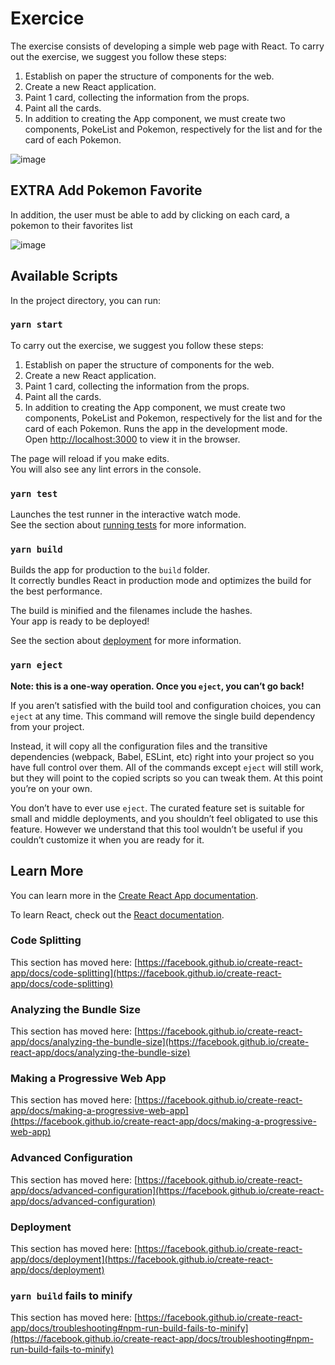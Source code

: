 # Exercice

The exercise consists of developing a simple web page with React.
To carry out the exercise, we suggest you follow these steps:
1. Establish on paper the structure of components for the web.
2. Create a new React application.
3. Paint 1 card, collecting the information from the props.
4. Paint all the cards.
5. In addition to creating the App component, we must create two components, PokeList and Pokemon,
respectively for the list and for the card of each Pokemon.

![image](https://user-images.githubusercontent.com/81588630/139128600-eccbbd7b-5d51-47f1-a295-bfabcaa3e46b.png)

## EXTRA Add Pokemon Favorite
In addition, the user must be able to add by clicking on each card, a pokemon to their favorites list

![image](https://user-images.githubusercontent.com/81588630/139128683-5fd3c5f5-741a-4ad7-9a4d-461b40feb9ec.png)
## Available Scripts

In the project directory, you can run:

### `yarn start`
To carry out the exercise, we suggest you follow these steps:
1. Establish on paper the structure of components for the web.
2. Create a new React application.
3. Paint 1 card, collecting the information from the props.
4. Paint all the cards.
5. In addition to creating the App component, we must create two components, PokeList and Pokemon,
respectively for the list and for the card of each Pokemon.
Runs the app in the development mode.\
Open [http://localhost:3000](http://localhost:3000) to view it in the browser.

The page will reload if you make edits.\
You will also see any lint errors in the console.

### `yarn test`

Launches the test runner in the interactive watch mode.\
See the section about [running tests](https://facebook.github.io/create-react-app/docs/running-tests) for more information.

### `yarn build`

Builds the app for production to the `build` folder.\
It correctly bundles React in production mode and optimizes the build for the best performance.

The build is minified and the filenames include the hashes.\
Your app is ready to be deployed!

See the section about [deployment](https://facebook.github.io/create-react-app/docs/deployment) for more information.

### `yarn eject`

**Note: this is a one-way operation. Once you `eject`, you can’t go back!**

If you aren’t satisfied with the build tool and configuration choices, you can `eject` at any time. This command will remove the single build dependency from your project.

Instead, it will copy all the configuration files and the transitive dependencies (webpack, Babel, ESLint, etc) right into your project so you have full control over them. All of the commands except `eject` will still work, but they will point to the copied scripts so you can tweak them. At this point you’re on your own.

You don’t have to ever use `eject`. The curated feature set is suitable for small and middle deployments, and you shouldn’t feel obligated to use this feature. However we understand that this tool wouldn’t be useful if you couldn’t customize it when you are ready for it.

## Learn More

You can learn more in the [Create React App documentation](https://facebook.github.io/create-react-app/docs/getting-started).

To learn React, check out the [React documentation](https://reactjs.org/).

### Code Splitting

This section has moved here: [https://facebook.github.io/create-react-app/docs/code-splitting](https://facebook.github.io/create-react-app/docs/code-splitting)

### Analyzing the Bundle Size

This section has moved here: [https://facebook.github.io/create-react-app/docs/analyzing-the-bundle-size](https://facebook.github.io/create-react-app/docs/analyzing-the-bundle-size)

### Making a Progressive Web App

This section has moved here: [https://facebook.github.io/create-react-app/docs/making-a-progressive-web-app](https://facebook.github.io/create-react-app/docs/making-a-progressive-web-app)

### Advanced Configuration

This section has moved here: [https://facebook.github.io/create-react-app/docs/advanced-configuration](https://facebook.github.io/create-react-app/docs/advanced-configuration)

### Deployment

This section has moved here: [https://facebook.github.io/create-react-app/docs/deployment](https://facebook.github.io/create-react-app/docs/deployment)

### `yarn build` fails to minify

This section has moved here: [https://facebook.github.io/create-react-app/docs/troubleshooting#npm-run-build-fails-to-minify](https://facebook.github.io/create-react-app/docs/troubleshooting#npm-run-build-fails-to-minify)
